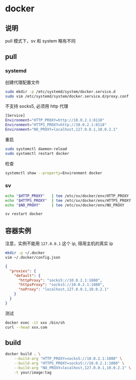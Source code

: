 # docker

## 说明

pull 模式下，sv 和 system 略有不同

## pull

### systemd

创建代理配置文件

```sh
sudo mkdir -p /etc/systemd/system/docker.service.d
sudo vim /etc/systemd/system/docker.service.d/proxy.conf
```

不支持 socks5, 必须用 http 代理

```sh
[Service]
Environment="HTTP_PROXY=http://10.0.2.1:8118"
Environment="HTTPS_PROXY=http://10.0.2.1:8118"
Environment="NO_PROXY=localhost,127.0.0.1,10.0.2.1"
```

重启

```sh
sudo systemctl daemon-reload
sudo systemctl restart docker
```

检查

```sh
systemctl show --property=Environment docker
```

### sv

```sh
echo "$HTTP_PROXY"   | tee /etc/sv/docker/env/HTTP_PROXY
echo "$HTTPS_PROXY"  | tee /etc/sv/docker/env/HTTPS_PROXY
echo "$NO_PROXY"     | tee /etc/sv/docker/env/NO_PROXY

sv restart docker
```

## 容器实例

注意，实例不能用 `127.0.0.1` 这个 ip, 得用主机的真实 ip

```sh
mkdir -p ~/.docker
vim ~/.docker/config.json
```

```json
{
  "proxies": {
    "default": {
      "httpProxy": "socks5://10.0.2.1:1080",
      "httpsProxy": "socks5://10.0.2.1:1080",
      "noProxy": "localhost,127.0.0.1,10.0.2.1"
    }
  }
}
```

测试

```sh
docker exec -it xxx /bin/sh
curl --head xxx.com
```

## build

```sh
docker build . \
    --build-arg "HTTP_PROXY=socks5://10.0.2.1:1080" \
    --build-arg "HTTPS_PROXY=socks5://10.0.2.1:1080" \
    --build-arg "NO_PROXY=localhost,127.0.0.1,10.0.2.1" \
    -t your/image:tag
```
